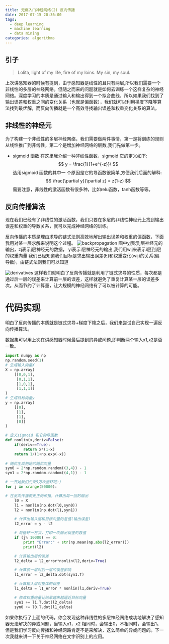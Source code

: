 ```yaml
---
title: 无痛入门神经网络(2) 反向传播
date: 2017-07-15 20:36:00
tags:
  - deep learning
  - machine learning
  - data mining
categories: algorithms
---
```


## 引子
> Lolita, light of my life, fire of my loins. My sin, my soul. 

上次讲感知器的时候有提到，由于感知器是线性的且只有两层,所以我们需要一个非线性的多层的神经网络。但随之而来的问题就是如何去训练一个这样复杂的神经网络。深度学习的本质是通过输入和输出得到一个拟合曲线，所以如果我们找到了输出误差和权重之间的变化关系（也就是偏函数），我们就可以利用梯度下降等算法找到最优解，而反向传播就是一个高效寻找输出误差和权重变化关系的算法。

## 非线性的神经元
为了构建一个非线性的多层神经网络，我们需要做两件事情，第一是将训练的规则从线性推广到非线性，第二个是增加神经网络的层数,我们先做第一步。
* sigmoid 函数
在这里我介绍一种非线性函数，sigmoid 它的定义如下:
$$
y = \frac{1}{1+e^{-z}}\ 
$$
选用sigmoid 函数的其中一 个原因是它的导函数很简单,方便我们后面的解释:
$$
\frac{\partial y}{\partial z} = z(1-z)
$$
需要注意，非线性的激活函数有很多种，比如relu函数，tanh函数等等。

## 反向传播算法
现在我们已经有了非线性的激活函数，我们只要在多层的非线性神经元上找到输出误差和权重的导数关系，就可以完成神经网络的训练。

反向传播的本质是理由求导的链式法则高效地解出输出误差和权重的偏函数，下面我用对某一层求解来说明这个过程。
![backpropagation](http://7xq2dq.com1.z0.glb.clouddn.com/WechatIMG503-min.jpeg)
图中yj表示j层神经元的输出，zj表示j层神经元的数据， yi表示i层神经元的输出,我们用wij来表示i层到j层的权重向量
我们已经知道我们目标是求出输出误差(E)和权重变化(wij)的关系(偏导数)，由链式法则我们可以知道

![derivatives](http://7xq2dq.com1.z0.glb.clouddn.com/WechatIMG265-min.jpeg)
这样我们就明白了反向传播就是利用了链式求导的性质，每次都是通过后一层的误差来计算前一层的误差，这样就避免了重复计算某一层的误差多次。从而节约了计算量，让大规模的神经网络有了可以被计算的可能。

# 代码实现
明白了反向传播的本质就是链式求导+梯度下降之后，我们来尝试自己实现一遍反向传播算法。

数据集可以用上次在讲感知器时候最后提到的异或问题,即判断两个输入x1,x2是否一致。
```python
import numpy as np
np.random.seed(1)
# 生成输入向量X
X = np.array(
    [[0,0,1],
     [0,1,1],
     [1,0,1],
     [1,1,1]]
)
# 生成目标向量y
y = np.array(
    [[0],
     [1],
     [1],
     [0]]
)

# 定义sigmoid 和它的导函数
def nonlin(x,deriv=False):
    if(deriv==True):
        return x*(1-x)
    return 1/(1+np.exp(-x))
    
# 随机生成初始的随机向量 
syn0 = 2*np.random.random((3,4)) - 1
syn1 = 2*np.random.random((4,1)) - 1

# 一开始我们先来5万次循环吧:)
for j in xrange(50000):

# 在反向传播前先正向传播，计算出每一层的输出
    l0 = X
    l1 = nonlin(np.dot(l0,syn0))
    l2 = nonlin(np.dot(l1,syn1))

    # 计算出输入层和目标向量的差值(输出误差)
    l2_error = y - l2

    # 每循环一万次，打印一次输出误差的数值
    if (j% 10000) == 0:
        print "Error:" + str(np.mean(np.abs(l2_error)))
        print(l2)

    # 计算输出层的误差
    l2_delta = l2_error*nonlin(l2,deriv=True)

    # 计算前一层对后一层的误差影响
    l1_error = l2_delta.dot(syn1.T)

    # 计算输入层对整体的误差
    l1_delta = l1_error * nonlin(l1,deriv=True)

    # 修改权重向量让结果越来越逼近目标向量 
    syn1 += l1.T.dot(l2_delta)
    syn0 += l0.T.dot(l1_delta)

```
如果你执行了上面的代码，你会发现这种非线性的多层神经网络成功地解决了感知器无法解决的异或问题，当输入x1，x2 相同时，会输出0，不相同时，会输出1。但是我们学习反向传播和神经网路肯定不是来解决，这么简单的异或问题的。下一次我就来讲一下关于神经网络在文字识别上的应用。










